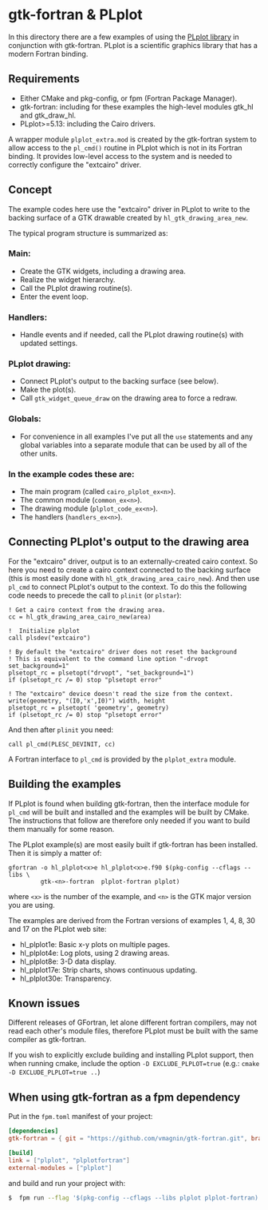 # gtk-fortran & PLplot

In this directory there are a few examples of using the [PLplot library](http://plplot.sourceforge.net/) in conjunction with gtk-fortran. PLplot is a scientific graphics library that has a modern Fortran binding.

## Requirements

- Either CMake and pkg-config, or fpm (Fortran Package Manager).
- gtk-fortran: including for these examples the high-level modules gtk\_hl and gtk\_draw\_hl.
- PLplot>=5.13: including the Cairo drivers.

A wrapper module `plplot_extra.mod` is created by the gtk-fortran system to allow access to the `pl_cmd()` routine in PLplot which is not in its Fortran binding. It provides low-level access to the system and is needed to correctly configure the "extcairo" driver.

## Concept

The example codes here use the "extcairo" driver in PLplot to write to the backing surface of a GTK drawable created by `hl_gtk_drawing_area_new`.

The typical program structure is summarized as:

### Main:

- Create the GTK widgets, including a drawing area.
- Realize the widget hierarchy.
- Call the PLplot drawing routine(s).
- Enter the event loop.

### Handlers:

- Handle events and if needed, call the PLplot drawing routine(s) with updated settings.

### PLplot drawing:

- Connect PLplot's output to the backing surface (see below).
- Make the plot(s).
- Call `gtk_widget_queue_draw` on the drawing area to force a redraw.

### Globals:

- For convenience in all examples I've put all the `use` statements and any global variables into a separate module that can be used by all of the other units.

###  In the example codes these are:

* The main program (called `cairo_plplot_ex<n>`).
* The common module (`common_ex<n>`).
* The drawing module (`plplot_code_ex<n>`).
* The handlers (`handlers_ex<n>`).


## Connecting PLplot's output to the drawing area

For the "extcairo" driver, output is to an externally-created cairo context. So here you need to create a cairo context connected to the backing surface (this is most easily done with
`hl_gtk_drawing_area_cairo_new`). And then use `pl_cmd` to connect PLplot's output to the context.  To do this the following code needs to precede the call to `plinit` (or `plstar`):

    ! Get a cairo context from the drawing area.
    cc = hl_gtk_drawing_area_cairo_new(area)

    !  Initialize plplot
    call plsdev("extcairo")

    ! By default the "extcairo" driver does not reset the background
    ! This is equivalent to the command line option "-drvopt set_background=1"
    plsetopt_rc = plsetopt("drvopt", "set_background=1")
    if (plsetopt_rc /= 0) stop "plsetopt error"

    ! The "extcairo" device doesn't read the size from the context.
    write(geometry, "(I0,'x',I0)") width, height
    plsetopt_rc = plsetopt( 'geometry', geometry)
    if (plsetopt_rc /= 0) stop "plsetopt error"

And then after `plinit` you need:

    call pl_cmd(PLESC_DEVINIT, cc)

A Fortran interface to `pl_cmd` is provided by the `plplot_extra` module.


## Building the examples

If PLplot is found when building gtk-fortran, then the interface module for `pl_cmd` will be built and installed and the examples will be built by CMake. The instructions that follow are therefore only needed if you want to build them manually for some reason.

The PLplot example(s) are most easily built if gtk-fortran has been installed. Then it is simply a matter of:

    gfortran -o hl_plplot<x>e hl_plplot<x>e.f90 $(pkg-config --cflags --libs \
             gtk-<n>-fortran  plplot-fortran plplot)

where `<x>` is the number of the example, and `<n>` is the GTK major version you are using.

The examples are derived from the Fortran versions of examples 1, 4, 8, 30 and 17 on the PLplot web site:

- hl_plplot1e: Basic x-y plots on multiple pages.
- hl_plplot4e: Log plots, using 2 drawing areas.
- hl_plplot8e: 3-D data display.
- hl_plplot17e: Strip charts, shows continuous updating.
- hl_plplot30e: Transparency.

## Known issues

Different releases of GFortran, let alone different fortran compilers, may not read each other's module files, therefore PLplot must be built with the same compiler as gtk-fortran.

If you wish to explicitly exclude building and installing PLplot support, then when running cmake, include the option `-D
EXCLUDE_PLPLOT=true` (e.g.: `cmake -D EXCLUDE_PLPLOT=true ..`)

## When using gtk-fortran as a fpm dependency

Put in the `fpm.toml` manifest of your project:

```toml
[dependencies]
gtk-fortran = { git = "https://github.com/vmagnin/gtk-fortran.git", branch = "gtk4" }

[build]
link = ["plplot", "plplotfortran"]
external-modules = ["plplot"]
```

and build and run your project with:

```bash
$  fpm run --flag '$(pkg-config --cflags --libs plplot plplot-fortran)'
```
